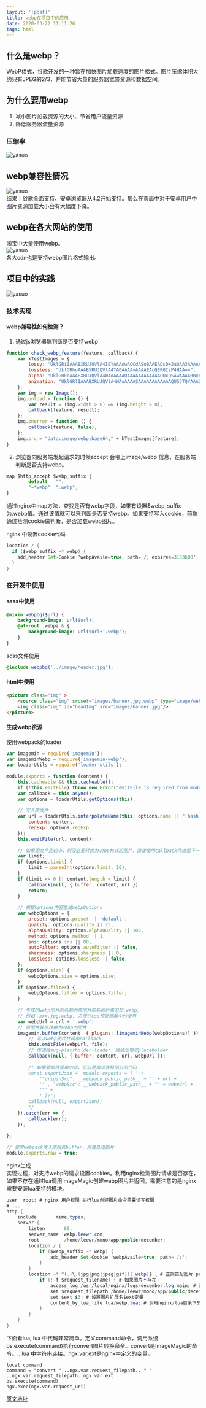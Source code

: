 ```yaml
---
layout: '[post]'
title: webp在项目中的应用
date: 2020-03-22 11:11:26
tags: html
---
```

## 什么是webp？
WebP格式，谷歌开发的一种旨在加快图片加载速度的图片格式。图片压缩体积大约只有JPEG的2/3，并能节省大量的服务器宽带资源和数据空间。
<!-- more -->

## 为什么要用webp
1. 减小图片加载资源的大小、节省用户流量资源
2. 降低服务器流量资源  
### 压缩率
![yasuo](yasuo.webp)

## webp兼容性情况
![yasuo](jianrong.webp)  
结果：谷歌全面支持、安卓浏览器从4.2开始支持。那么在页面中对于安卓用户中图片资源加载大小会有大幅度下降。

## webp在各大网站的使用
淘宝中大量使用webp。  
![yasuo](taobao.webp)  
各大cdn也是支持webp图片格式输出。

## 项目中的实践
![yasuo](liucheng.webp) 
### 技术实现
#### webp兼容性如何检测？
1. 通过js浏览器端判断是否支持webp
```js
function check_webp_feature(feature, callback) {
    var kTestImages = {
        lossy: "UklGRiIAAABXRUJQVlA4IBYAAAAwAQCdASoBAAEADsD+JaQAA3AAAAAA",
        lossless: "UklGRhoAAABXRUJQVlA4TA0AAAAvAAAAEAcQERGIiP4HAA==",
        alpha: "UklGRkoAAABXRUJQVlA4WAoAAAAQAAAAAAAAAAAAQUxQSAwAAAARBxAR/Q9ERP8DAABWUDggGAAAABQBAJ0BKgEAAQAAAP4AAA3AAP7mtQAAAA==",
        animation: "UklGRlIAAABXRUJQVlA4WAoAAAASAAAAAAAAAAAAQU5JTQYAAAD/////AABBTk1GJgAAAAAAAAAAAAAAAAAAAGQAAABWUDhMDQAAAC8AAAAQBxAREYiI/gcA"
    };
    var img = new Image();
    img.onload = function () {
        var result = (img.width > 0) && (img.height > 0);
        callback(feature, result);
    };
    img.onerror = function () {
        callback(feature, false);
    };
    img.src = "data:image/webp;base64," + kTestImages[feature];
}
```
2. 浏览器向服务端发起请求的时候accept 会带上image/webp 信息，在服务端判断是否支持webp。

```js
map $http_accept $webp_suffix {
        default   "";
        "~*webp"  ".webp";
}
```
通过nginx中map方法，查找是否有webp字段，如果有设置$webp_suffix 为.webp值。通过该值就可以来判断是否支持webp。如果支持写入cookie，前端通过检测cookie做判断，是否加载webp图片。

nginx 中设置cookie代码

```java
location / {
  if ($webp_suffix ~* webp) {
    add_header Set-Cookie 'webpAvaile=true; path= /; expires=3153600';
  }
}
```

### 在开发中使用  
#### sass中使用

```sass
@mixin webpbg($url) {
    background-image: url($url);
    @at-root .webpa & {
        background-image: url($url+'.webp');
    }
}
```
scss文件使用  

```scss
@include webpbg('../image/header.jpg');
```

#### html中使用

```html
<picture class="img" >
    <source class="img" srcset="images/banner.jpg.webp" type="image/webp">
    <img class="img" id="headImg" src="images/banner.jpg"/>
</picture>
```

#### 生成webp资源
使用webpack的loader

```js
var imagemin = require('imagemin');
var imageminWebp = require('imagemin-webp');
var loaderUtils = require('loader-utils');
 
module.exports = function (content) {
    this.cacheable && this.cacheable();
    if (!this.emitFile) throw new Error("emitFile is required from module system");
    var callback = this.async();
    var options = loaderUtils.getOptions(this);
 
    // 写入原文件
    var url = loaderUtils.interpolateName(this, options.name || "[hash].[ext]", {
        content: content,
        regExp: options.regExp
    });
    this.emitFile(url, content);
 
    // 如果源文件比较小，则没必要转换为webp格式的图片，直接使用callback传递给下一个loader处理
    var limit;
    if (options.limit) {
        limit = parseInt(options.limit, 10);
    }
    if (limit <= 0 || content.length < limit) {
        callback(null, { buffer: content, url })
        return;
    }
 
    // 根据options内容生成webpOptions
    var webpOptions = {
        preset: options.preset || 'default',
        quality: options.quality || 75,
        alphaQuality: options.alphaQuality || 100,
        method: options.method || 1,
        sns: options.sns || 80,
        autoFilter: options.autoFilter || false,
        sharpness: options.sharpness || 0,
        lossless: options.lossless || false,
    };
    if (options.size) {
        webpOptions.size = options.size;
    }
    if (options.filter) {
        webpOptions.filter = options.filter;
    }
 
    // 生成的webp图片的名称为原图片的名称后面追加.webp,
    // 例如：xxx.jpg.webp, 方便在css预处理器中的使用
    var webpUrl = url + '.webp';
    // 原图片异步转换为webp的图片
    imagemin.buffer(content, { plugins: [imageminWebp(webpOptions)] }).then(file => {
        // 写入webp图片并调用callback
        this.emitFile(webpUrl, file);
        // 传递给svg-placrholder-loader，继续处理成placeholder
        callback(null, { buffer: content, url, webpUrl });
 
        /* 如果要单独使用的话，可以使用该注释部分的代码
        const exportJson = 'module.exports = { ' +
            '"originSrc": __webpack_public_path__ + "' + url +
            '" , "webpSrc": __webpack_public_path__ + "' + webpUrl +
            '"' +
            ' };';
        callback(null, exportJson);   
        */  
    }).catch(err => {
        callback(err);
    });
 
};
 
// 要求webpack传入原始的buffer，方便处理图片
module.exports.raw = true;
```

nginx生成  
实现过程，对支持webp的请求设置cookies。利用nginx检测图片请求是否存在，如果不存在通过lua调用imageMagic创建webp图片并返回。需要注意的是nginx需要安装lua支持的模块。


```java
user  root; # nginx 用户权限 执行lua创建图片命令需要读写权限
# ...
http {
    include       mime.types;
    server {
        listen       80;
        server_name  webp.leewr.com;
        root         /home/leewr/mono/app/public/december;
        location / {
            if ($webp_suffix ~* webp) {
                add_header Set-Cookie 'webpAvaile=true; path= /;';
            }
        }
        location ~* ^(.+\.(jpg|png|jpeg|gif))(.webp)$ { # 正则匹配图片 paht/name.jpg.webp 格式的图片请求
            if (!-f $request_filename) { # 如果图片不存在
                access_log /usr/local/nginx/logs/december.log main; # 设置日志文件
                set $request_filepath /home/leewr/mono/app/public/december/$1; # 图片真实路径变量
                set $ext $3; # 设置图片扩展名$ext变量
                content_by_lua_file lua/webp.lua; # 调用nginx/lua目录下的webp.lua文件
            }
        }
    }
}
```

下面看lua, lua 中代码非常简单。定义command命令，调用系统os.execute(command)执行convert图片转换命令。convert是ImageMagic的命令。.. lua 中字符串连接。ngx.var.ext是nginx中定义的变量。


```nginx
local command
command = "convert " ..ngx.var.request_filepath.. " " ..ngx.var.request_filepath..ngx.var.ext
os.execute(command)
ngx.exec(ngx.var.request_uri)
```

[原文地址](https://www.jianshu.com/p/73ca9e8b986a)
